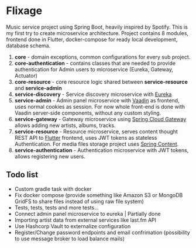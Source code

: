 # Flixage
Music service project using Spring Boot, heavily inspired by Spotify. This is my first try to create microservice architecture.
Project contains 8 modules, frontend done in Flutter, docker-compose for ready local development, database schema.

1. **core** - domain exceptions, common configurations for every sub project.
2. **core-authentication** - contains classes that are needed to provide authentication for Admin users to microservice (Eureka, Gateway, Actuator)
3. **core-resource** - core resource logic shared between **service-resource** and **service-admin**
4. **service-discovery** - Service discovery microservice with [Eureka](https://github.com/mechero/spring-boot-eureka)
5. **service-admin** - Admin panel microservice with [Vaadin](https://vaadin.com/) as frontend, uses normal cookies as session. For now whole front-end is done with Vaadin server-side components, without any custom styling.
6. **service-gateway** - Gateway microservice using [Spring Cloud Gateway](https://github.com/spring-cloud/spring-cloud-gateway) allows adding new artists, albums, tracks.
7. **service-resource** - Resource microservice, serves content thought REST API to [Flutter](https://flutter.dev/) frontend, uses JWT tokens as stateless Authentication. For media files storage project uses [Spring Content](https://paulcwarren.github.io/spring-content/).
8. **service-authentication** - Authentication microservice with JWT tokens, allows registering new users.

## Todo list
- Custom gradle task with docker
- Fix docker compose (provide something like Amazon S3 or MongoDB GridFS to share files instead of using raw file system)
- Tests, tests, tests and more tests...
- Connect admin panel microservice to eureka | Partially done
- Importing artist data from external services like last.fm API
- Use Hashcorp Vault to externalize configuration
- Register/Change password endpoints and email confrimation (possibility to use message broker to load balance mails)
